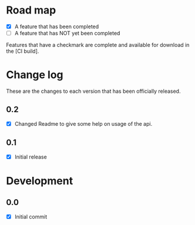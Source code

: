 # Road map

- [x] A feature that has been completed
- [ ] A feature that has NOT yet been completed

Features that have a checkmark are complete and available for
download in the
[CI build].

# Change log

These are the changes to each version that has been officially released.

## 0.2

- [x] Changed Readme to give some help on usage of the api.

## 0.1

- [x] Initial release

# Development
## 0.0

- [x] Initial commit
